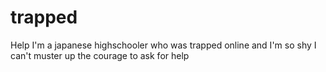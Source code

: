 # trapped
Help I'm a japanese highschooler who was trapped online and I'm so shy I can't muster up the courage to ask for help